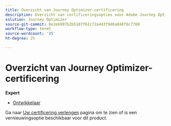 ```yaml
---
title: Overzicht van Journey Optimizer-certificering
description: Overzicht van certificeringsopties voor Adobe Journey Optimizer
solution: Journey Optimizer
source-git-commit: 8e1eb997b2b5187f62c72a443f9d6a848f8c7708
workflow-type: tm+mt
source-wordcount: '35'
ht-degree: 2%

---
```


# Overzicht van Journey Optimizer-certificering

**Expert**

* [Ontwikkelaar](/help/certifications/ajo/ajo-e-developer.md) <!--AD0-E603-->

Ga naar [Uw certificering verlengen](/help/certifications/renew.md) pagina om te zien of is een vernieuwingsoptie beschikbaar voor dit product.

